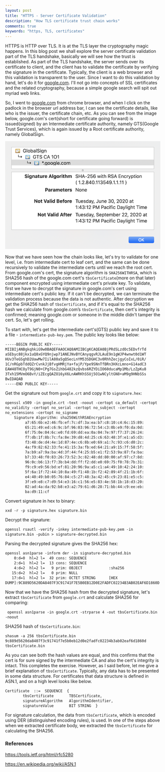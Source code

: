 ```yaml
---
layout: post
title: "HTTPS - Server Certificate Validation"
description: "How TLS certificate trust chain works"
comments: true
keywords: "https, TLS, certificates"
---
```

HTTPS is HTTP over TLS. It is at the TLS layer the cryptography magic happens. In this blog post we shall explore the server certificate validation part of the TLS handshake, basically we will see how the trust is established. As part of the TLS handshake, the server sends over its certificate to client, and the client has to validate the certificate by verifying the signature in the certificate. Typically, the client is a web browser and this validation is transparent to the user. Since I want to do this validation by hand, let's do it for [google.com](https://google.com). I'll not go into concepts of SSL certificates and the related cryptography, because a simple google search will spit out myriad web links.

So, I went to [google.com](https://google.com) from chrome browser, and when I click on the padlock in the browser url address bar, I can see the certificate details, like who is the issuer, the certificate chain, etc. As you can see from the image below, google.com's cert(short for certificate going forward) is issued(signed) by an Intermediate certificate authority, namely GTS(Google Trust Services), which is again issued by a Root certificate authority, namely GlobalSign.

![Certificate Chain](/images/cert.png)

Now that we have seen how the chain looks like, let's try to validate for one level, i.e. from intermediate cert to leaf cert, and the same can be done recursively to validate the intermediate certs until we reach the root cert. From google.com's cert, the signature algorithm is `SHA256WITHRSA`, which is SHA256 hash of the google.com cert's `tbsCertificate`(more on that later) component encrypted using intermediate cert's private key. To validate, first we have to decrypt the signature in google.com's cert using intermediate cert's public key. If it can't be decrypted, we can terminate the validation process because the data is not authentic. After decryption we get the SHA256 hash of `tbsCertificate`, and if it's equal to the SHA256 hash we calculate from google.com’s `tbsCertificate`, then cert's integrity is confirmed; meaning google.com or someone in the middle didn't tamper the cert. So, let's get rolling.

To start with, let's get the intermediate cert's(GTS) public key and save it to a file - `intermediate-pub-key.pem`. The public key looks like below:
```
-----BEGIN PUBLIC KEY-----
MIIBIjANBgkqhkiG9w0BAQEFAAOCAQ8AMIIBCgKCAQEA0BjPRdSLzdOc5EDvfrTd
aSEbyc88jkx1uQ8xGYQ9njwp71ANEJNvBYCAnyqgvRJLAuE9n1gWJP4wnwt0d1WT
HUv3TeGSghD2UawMw7IilA80a5gQSecLnYM53SDGHC3v0RhhZecjgyCoIxL/0iR/
1C/nRGpbTddQZrCvnkJjBfvgHMRjYa+fajP/Ype9SNnTfBRn3HXcLmno+G14adC3
EAW48THCOyT9GjN0+CPg7GsZihbG482kzQvbs6RZYDiIO60ducaMp1Mb/LzZpKu8
3Txh15MVmO6BvY/iZEcgQAZO16yX6LnAWRKhSSUj5O1wNCyltGN8+aM9g9HNbSSs
BwIDAQAB
-----END PUBLIC KEY-----
```

Get the signature out from `google.crt` and copy it to `signature.hex`:
```
openssl x509 -in google.crt -text -noout -certopt ca_default -certopt no_validity -certopt no_serial -certopt no_subject -certopt no_extensions -certopt no_signame
    Signature Algorithm: sha256WithRSAEncryption
         a7:65:6b:e2:46:fb:ef:7c:df:3a:ea:b7:c8:10:c4:6c:15:89:
         65:21:49:ed:c6:9c:bf:96:03:96:72:54:c3:0b:e9:f0:da:0d:
         6f:75:0e:04:6c:e0:fd:69:dd:ea:0a:04:7e:97:f7:37:26:24:
         f7:db:1f:8b:7c:fa:8e:39:d8:4d:25:c6:63:48:3f:e1:a5:d3:
         f3:48:de:d4:4e:1d:87:4e:c6:8b:e0:69:a1:7c:93:c6:d0:2c:
         4a:f9:82:62:33:fe:41:15:3a:fb:ed:64:21:a9:15:7f:58:5f:
         7a:b9:a7:9a:ba:4d:3f:44:f4:25:b5:e1:f2:53:9a:87:fa:ba:
         b7:33:48:f0:83:26:73:52:3c:82:48:dd:80:00:af:97:c7:8d:
         96:0c:b6:13:f7:3b:b4:dd:ff:f2:dd:e0:69:75:f0:78:7b:31:
         f9:c9:e9:56:bd:ef:81:20:96:9a:a5:c1:a4:49:10:42:24:10:
         5f:6a:1f:72:44:10:8a:49:f1:48:1b:f2:42:89:4f:21:1b:6f:
         e4:40:49:b0:05:76:84:c5:27:48:3a:42:45:c9:23:81:e5:c5:
         3f:e9:e8:c7:d9:54:e3:16:c1:56:e5:83:4e:58:1b:18:d3:20:
         02:ad:4a:da:92:b8:e3:a2:79:61:d6:28:71:bb:44:c9:ee:eb:
         ba:d9:11:cf
```
Convert signature in hex to binary:
```
xxd -r -p signature.hex signature.bin
```

Decrypt the signature:
```
openssl rsautl -verify -inkey intermediate-pub-key.pem -in signature.bin -pubin > signature-decrypted.bin
```

Parsing the decrypted signature gives the SHA256 hex:
```
openssl asn1parse -inform der -in signature-decrypted.bin
    0:d=0  hl=2 l=  49 cons: SEQUENCE
    2:d=1  hl=2 l=  13 cons: SEQUENCE
    4:d=2  hl=2 l=   9 prim: OBJECT            :sha256
   15:d=2  hl=2 l=   0 prim: NULL
   17:d=1  hl=2 l=  32 prim: OCTET STRING      [HEX DUMP]:9C889D5620DA8407F3C91741F7E5B0EB12D0E2FADFC02234B3AB02EAF6D1860D
```
Now that we have the SHA256 hash from the decrypted signature, let's extract `tbsCertificate` from `google.crt` and calculate SHA256 for comparing:
```
 openssl asn1parse -in google.crt -strparse 4 -out tbsCertificate.bin -noout
```
SHA256 hash of `tbsCertificate.bin`:
```
shasum -a 256 tbsCertificate.bin
9c889d5620da8407f3c91741f7e5b0eb12d0e2fadfc02234b3ab02eaf6d1860d  tbsCertificate.bin
```
As you can see both the hash values are equal, and this confirms that the cert is for sure signed by the intermediate CA and also the cert's integrity is intact. This completes the exercise. However, as I said before, let me give a brief explanation of `tbsCertificate`. Typically, any data has to be presented in some data structure. For certificates that data structure is defined in ASN.1, and on a high level looks like below.

```
Certificate  ::=  SEQUENCE  {
        tbsCertificate       TBSCertificate,
        signatureAlgorithm   AlgorithmIdentifier,
        signatureValue       BIT STRING  }
```
For signature calculation, the data from `tbsCertificate`, which is encoded using DER (distinguished encoding rules), is used. In one of the steps above when we extracted certificate body, we extracted the `tbsCertificate` for calculating the SHA256.

### References
<https://tools.ietf.org/html/rfc5280>

<https://en.wikipedia.org/wiki/ASN.1>
